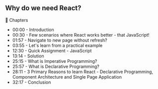 ## Why do we need React?

📖 Chapters
- 00:00 - Introduction
- 00:30 - Few scenarios where React works better - that JavaScript!
- 01:57 - Navigate to new page without refresh?
- 03:55 - Let's learn from a practical example
- 12:30 - Quick Assignment - JavaScript
- 13:14 - Solution
- 25:15 - What is Imperative Programming?
- 25:57 - What is Declarative Programming?
- 28:11 - 3 Primary Reasons to learn React - Declarative Programming, Component Architecture and Single Page Application
- 32:17 - Conclusion